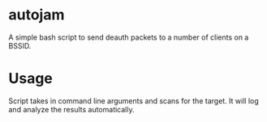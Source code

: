 # autojam
A simple bash script to send deauth packets to a number of clients on a BSSID. 

# Usage
Script takes in command line arguments and scans for the target. It will log and analyze the results automatically. 
